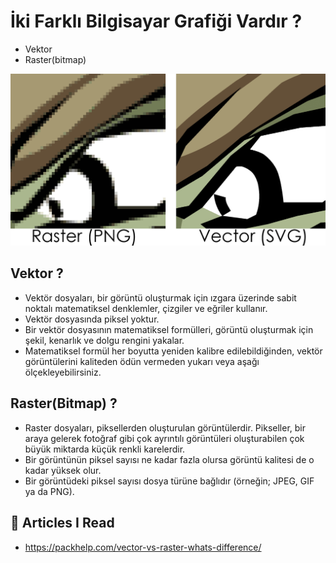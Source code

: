 # İki Farklı Bilgisayar Grafiği Vardır ?

* Vektor
* Raster(bitmap)

<img src="https://github.com/rasitesdmr/Graphics-Programming/blob/master/zetcode/Introduction/image/vr1.png">

## Vektor ?

* Vektör dosyaları, bir görüntü oluşturmak için ızgara üzerinde sabit noktalı matematiksel denklemler, çizgiler ve
  eğriler kullanır.
* Vektör dosyasında piksel yoktur.
* Bir vektör dosyasının matematiksel formülleri, görüntü oluşturmak için şekil, kenarlık ve dolgu rengini yakalar.
* Matematiksel formül her boyutta yeniden kalibre edilebildiğinden, vektör görüntülerini kaliteden ödün vermeden yukarı
  veya aşağı ölçekleyebilirsiniz.

## Raster(Bitmap) ?

* Raster dosyaları, piksellerden oluşturulan görüntülerdir. Pikseller, bir araya gelerek fotoğraf gibi çok ayrıntılı
  görüntüleri oluşturabilen çok büyük miktarda küçük renkli karelerdir.
* Bir görüntünün piksel sayısı ne kadar fazla olursa görüntü kalitesi de o kadar yüksek olur.
* Bir görüntüdeki piksel sayısı dosya türüne bağlıdır (örneğin; JPEG, GIF ya da PNG).

## 📌 Articles I Read

* https://packhelp.com/vector-vs-raster-whats-difference/